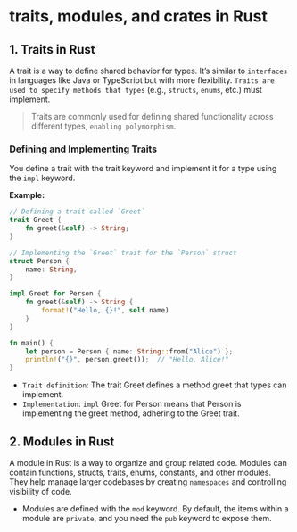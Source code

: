 # traits, modules, and crates in Rust

## 1. Traits in Rust

A trait is a way to define shared behavior for types. It’s similar to `interfaces` in languages like Java or TypeScript but with more flexibility. `Traits are used to specify methods that types` (e.g., `structs`, `enums`, etc.) must implement.

> Traits are commonly used for defining shared functionality across different types, `enabling polymorphism`.

### Defining and Implementing Traits

You define a trait with the trait keyword and implement it for a type using the `impl` keyword.

**Example:**

```rs
// Defining a trait called `Greet`
trait Greet {
    fn greet(&self) -> String;
}

// Implementing the `Greet` trait for the `Person` struct
struct Person {
    name: String,
}

impl Greet for Person {
    fn greet(&self) -> String {
        format!("Hello, {}!", self.name)
    }
}

fn main() {
    let person = Person { name: String::from("Alice") };
    println!("{}", person.greet());  // "Hello, Alice!"
}
```

- `Trait definition`: The trait Greet defines a method greet that types can implement.
- `Implementation`: `impl` Greet for Person means that Person is implementing the greet method, adhering to the Greet trait.

## 2. Modules in Rust

A module in Rust is a way to organize and group related code. Modules can contain functions, structs, traits, enums, constants, and other modules. They help manage larger codebases by creating `namespaces` and controlling visibility of code.

- Modules are defined with the `mod` keyword. By default, the items within a module are `private`, and you need the `pub` keyword to expose them.
